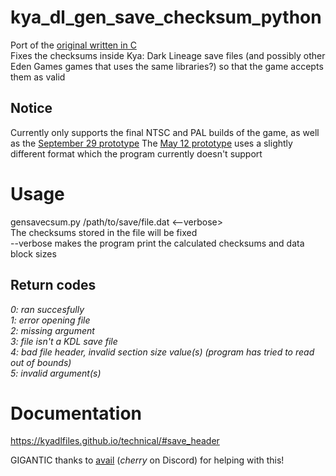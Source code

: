 # kya_dl_gen_save_checksum_python
Port of the [original written in C](https://github.com/KyaDLFiles/kya\_dl\_gen_save\_checksum)  
Fixes the checksums inside Kya: Dark Lineage save files (and possibly other Eden Games games that uses the same libraries?) so that the game accepts them as valid
## Notice
Currently only supports the final NTSC and PAL builds of the game, as well as the [September 29 prototype](https://hiddenpalace.org/Kya:\_Dark\_Lineage\_\(Sep_29,\_2003\_prototype\))  
The [May 12 prototype](https://hiddenpalace.org/Kya:\_Dark\_Lineage\_\(May\_12,\_2003\_prototype\)) uses a slightly different format which the program currently doesn't support

# Usage
gensavecsum.py /path/to/save/file.dat <--verbose>  
The checksums stored in the file will be fixed  
--verbose makes the program print the calculated checksums and data block sizes  
## Return codes
*0: ran succesfully*  
*1: error opening file*  
*2: missing argument*  
*3: file isn't a KDL save file*  
*4: bad file header, invalid section size value(s) (program has tried to read out of bounds)*  
*5: invalid argument(s)* 

# Documentation
https://kyadlfiles.github.io/technical/#save_header 

GIGANTIC thanks to [avail](https://github.com/avail) (_cherry_ on Discord) for helping with this!
